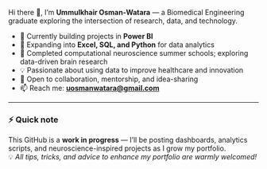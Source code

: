 Hi there 👋, I’m **Ummulkhair Osman-Watara** — a Biomedical Engineering graduate exploring the intersection of research, data, and technology.

- 🔭 Currently building projects in **Power BI**
- 🌱 Expanding into **Excel, SQL, and Python** for data analytics
- 🧠 Completed computational neuroscience summer schools; exploring data-driven brain research
- 💡 Passionate about using data to improve healthcare and innovation
- 🤝 Open to collaboration, mentorship, and idea-sharing
- 📫 Reach me: **uosmanwatara@gmail.com**

---

### ⚡ Quick note
This GitHub is a **work in progress** — I’ll be posting dashboards, analytics scripts, and neuroscience-inspired projects as I grow my portfolio.  
💡 *All tips, tricks, and advice to enhance my portfolio are warmly welcomed!*
